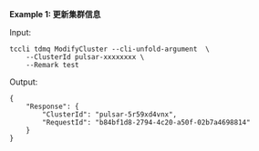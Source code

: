 **Example 1: 更新集群信息**



Input: 

```
tccli tdmq ModifyCluster --cli-unfold-argument  \
    --ClusterId pulsar-xxxxxxxx \
    --Remark test
```

Output: 
```
{
    "Response": {
        "ClusterId": "pulsar-5r59xd4vnx",
        "RequestId": "b84bf1d8-2794-4c20-a50f-02b7a4698814"
    }
}
```


